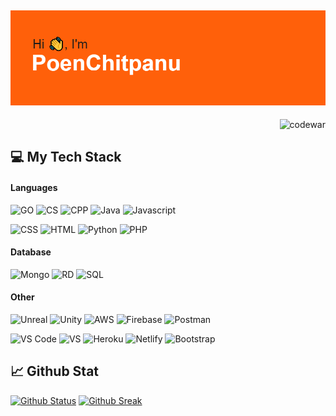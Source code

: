 

## ![Banner](/header.png)
<p align="right"> <img src="https://www.codewars.com/users/ptozax/badges/small" alt="codewar" /> </p>

## 💻 My Tech Stack

#### Languages
![GO](https://img.shields.io/badge/Go-00ADD8?style=for-the-badge&logo=go&logoColor=white)
![CS](https://img.shields.io/badge/C%23-239120?style=for-the-badge&logo=c-sharp&logoColor=white)
![CPP](https://img.shields.io/badge/C%2B%2B-00599C?style=for-the-badge&logo=c%2B%2B&logoColor=white)
![Java](https://img.shields.io/badge/Java-ED8B00?style=for-the-badge&logo=java&logoColor=white)
![Javascript](https://img.shields.io/badge/JavaScript-323330?style=for-the-badge&logo=javascript&logoColor=F7DF1E)

![CSS](https://img.shields.io/badge/CSS3-1572B6?style=for-the-badge&logo=css3&logoColor=white)
![HTML](https://img.shields.io/badge/HTML5-E34F26?style=for-the-badge&logo=html5&logoColor=white)
![Python](https://img.shields.io/badge/Python-FFD43B?style=for-the-badge&logo=python&logoColor=blue)
![PHP](https://img.shields.io/badge/PHP-777BB4?style=for-the-badge&logo=php&logoColor=white)

#### Database
![Mongo](https://img.shields.io/badge/MongoDB-4EA94B?style=for-the-badge&logo=mongodb&logoColor=white)
![RD](https://img.shields.io/badge/redis-%23DD0031.svg?&style=for-the-badge&logo=redis&logoColor=white)
![SQL](https://img.shields.io/badge/MySQL-005C84?style=for-the-badge&logo=mysql&logoColor=white)




#### Other
![Unreal](https://img.shields.io/badge/-Unreal%20Engine-313131?style=for-the-badge&logo=unreal-engine&logoColor=white)
![Unity](https://img.shields.io/badge/Unity-100000?style=for-the-badge&logo=unity&logoColor=white)
![AWS](https://img.shields.io/badge/Amazon_AWS-FF9900?style=for-the-badge&logo=amazonaws&logoColor=white)
![Firebase](https://img.shields.io/badge/firebase-ffca28?style=for-the-badge&logo=firebase&logoColor=black)
![Postman](https://img.shields.io/badge/Postman-FF6C37?style=for-the-badge&logo=Postman&logoColor=white)

![VS Code](https://img.shields.io/badge/Visual_Studio_Code-0078D4?style=for-the-badge&logo=visual%20studio%20code&logoColor=white)
![VS](https://img.shields.io/badge/Visual_Studio-5C2D91?style=for-the-badge&logo=visual%20studio&logoColor=white)
![Heroku](	https://img.shields.io/badge/Heroku-430098?style=for-the-badge&logo=heroku&logoColor=white)
![Netlify](	https://img.shields.io/badge/Netlify-00C7B7?style=for-the-badge&logo=netlify&logoColor=white)
![Bootstrap](https://img.shields.io/badge/Bootstrap-563D7C?style=for-the-badge&logo=bootstrap&logoColor=white)


## 📈 Github Stat
[![Github Status](https://github-readme-stats.vercel.app/api?username=ptozax&count_private=true&theme=onedark&show_icons=true)](https://github.com/ptozax)
[![Github Sreak](https://github-readme-streak-stats.herokuapp.com/?user=ptozax&count_private=true&theme=onedark&show_icons=true)](https://github.com/ptozax)

